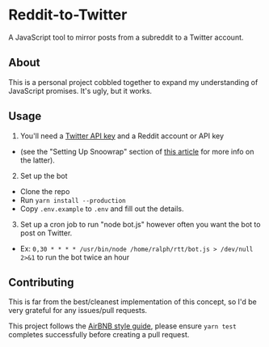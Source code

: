 # Reddit-to-Twitter

A JavaScript tool to mirror posts from a subreddit to a Twitter account.

## About

This is a personal project cobbled together to expand my understanding of JavaScript promises.  It's ugly, but it works.

## Usage

1. You'll need a [Twitter API key](https://apps.twitter.com/app/new) and a Reddit account or API key
  - (see the "Setting Up Snoowrap" section of [this article](https://browntreelabs.com/scraping-reddits-api-with-snoowrap/) for more info on the latter).
2. Set up the bot
  - Clone the repo
  - Run `yarn install --production`
  - Copy `.env.example` to `.env` and fill out the details.
3. Set up a cron job to run "node bot.js" however often you want the bot to post on Twitter.
  - Ex: `0,30 * * * * /usr/bin/node /home/ralph/rtt/bot.js > /dev/null 2>&1` to run the bot twice an hour
  
## Contributing

This is far from the best/cleanest implementation of this concept, so I'd be very grateful for any issues/pull requests.  

This project follows the [AirBNB style guide](https://github.com/airbnb/javascript), please ensure `yarn test` completes successfully before creating a pull request.
